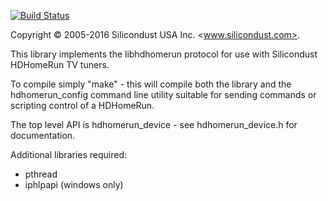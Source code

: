 [![Build Status](https://travis-ci.org/zcsizmadia/libhdhomerun.svg?branch=master)](https://travis-ci.org/zcsizmadia/libhdhomerun)

Copyright © 2005-2016 Silicondust USA Inc. <www.silicondust.com>.

This library implements the libhdhomerun protocol for use with Silicondust HDHomeRun TV tuners.

To compile simply "make" - this will compile both the library and the hdhomerun_config command line
utility suitable for sending commands or scripting control of a HDHomeRun.

The top level API is hdhomerun_device - see hdhomerun_device.h for documentation.

Additional libraries required:
- pthread
- iphlpapi (windows only)
